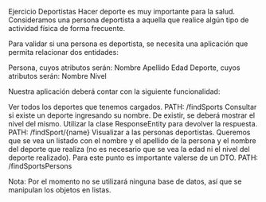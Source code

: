Ejercicio Deportistas
Hacer deporte es muy importante para la salud. Consideramos una persona deportista a aquella que realice algún tipo de actividad física de forma frecuente.

Para validar si una persona es deportista, se necesita una aplicación que permita relacionar dos entidades:


Persona, cuyos atributos serán:
Nombre
Apellido
Edad
Deporte, cuyos atributos serán:
Nombre
Nivel

Nuestra aplicación deberá contar con la siguiente funcionalidad:


Ver todos los deportes que tenemos cargados.
PATH: /findSports
Consultar si existe un deporte ingresando su nombre. De existir, se deberá mostrar el nivel del mismo. Utilizar la clase ResponseEntity para devolver la respuesta.
PATH: /findSport/{name}
Visualizar a las personas deportistas. Queremos que se vea un listado con el nombre y el apellido de la persona y el nombre del deporte que realiza (no es necesario que se vea la edad ni el nivel del deporte realizado). Para este punto es importante valerse de un DTO.
PATH: /findSportsPersons

Nota: Por el momento no se utilizará ninguna base de datos, así que se manipulan los objetos en listas.